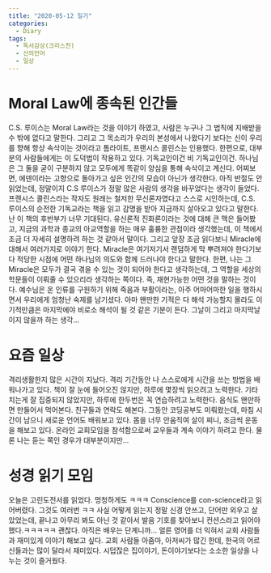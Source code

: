 ```yaml
---
title: "2020-05-12 일기"
categories:
  - Diary
tags:
  - 독서감상(크리스천)
  - 신의언어
  - 일상
---
```


# Moral Law에 종속된 인간들

C.S. 루이스는 Moral Law라는 것을 이야기 하였고, 사람은 누구나 그 법칙에 지배받을 수 밖에 없다고 말한다. 그리고 그 목소리가 우리의 본성에서 나왔다기 보다는 신이 우리를 향해 항상 속삭이는 것이라고 톰라이트, 프랜시스 콜린스는 인용했다. 한편으로, 대부분의 사람들에게는 이 도덕법이 작용하고 있다. 기독교인이건 비 기독교인이건. 하나님은 그 둘을 굳이 구분하지 않고 모두에게 똑같이 양심을 통해 속삭이고 계신다. 어찌보면, 에덴이라는 고향으로 돌아가고 싶은 인간의 모습이 아닌가 생각한다. 아직 반절도 안읽었는데, 정말이지 C.S 루이스가 정말 많은 사람의 생각을 바꾸었다는 생각이 들었다. 프랜시스 콜린스라는 작자도 원래는 철저한 무신론자였다고 스스로 시인하는데, C.S. 루이스의 순전한 기독교라는 책을 읽고 감명을 받아 지금까지 살아오고 있다고 말한다. 난 이 책의 후반부가 너무 기대된다. 유신론적 진화론이라는 것에 대해 큰 맥은 들어봤고, 지금의 과학과 종교의 아교역할을 하는 매우 훌륭한 관점이라 생각했는데, 이 책에서 조금 더 자세히 설명하려 하는 것 같아서 말이다.
그리고 앞장 조금 읽다보니 Miracle에 대해서 여러가지로 이야기 한다. Miracle은 여기저기서 랜덤하게 막 뿌려져야 한다기보다 적당한 시점에 어떤 하나님의 의도와 함께 드러나야 한다고 말한다. 한편, 나는 그 Miracle은 모두가 결국 겪을 수 있는 것이 되어야 한다고 생각하는데, 그 역할을 세상의 학문들이 이뤄줄 수 있으리라 생각하는 쪽이다. 즉, 재현가능한 어떤 것을 말하는 것이다. 예수님은 온 인류를 구원하기 위해 죽음과 부활이라는, 아주 어마어마한 일을 행하시면서 우리에게 엄청난 숙제를 남기셨다. 아마 왠만한 기적은 다 해석 가능할지 몰라도 이 기적만큼은 마지막에야 비로소 해석이 될 것 같은 기분이 든다. 그날이 그리고 마지막날이지 않을까 하는 생각...

# 요즘 일상

격리생활한지 많은 시간이 지났다. 격리 기간동안 나 스스로에게 시간을 쓰는 방법을 배워나가고 있다. 책이 잘 눈에 들어오진 않지만, 하루에 몇장씩 읽으려고 노력한다. 기타 치는게 잘 집중되지 않았지만, 하루에 한두번은 꼭 연습하려고 노력한다. 음식도 왠만하면 만들어서 먹어본다. 친구들과 연락도 해본다. 그동안 코딩공부도 미뤄왔는데, 마침 시간이 남으니 새로운 언어도 배워보고 있다. 몸을 너무 안움직여 살이 찌니, 조금씩 운동을 해보고 있다. 온라인 교회모임을 참석함으로써 교우들과 계속 이야기 하려고 한다. 물론 나는 듣는 쪽인 경우가 대부분이지만...

# 성경 읽기 모임

오늘은 고린도전서를 읽었다. 멍청하게도 ㅋㅋㅋ Conscience를 con-science라고 읽어버렸다. 그것도 여러번 ㅋㅋ 사실 어떻게 읽는지 정말 신경 안쓰고, 단어만 외우고 살았었는데, 끝나고 아무리 봐도 아닌 것 같아서 발음 기호를 찾아보니 컨션스라고 읽어야 했다.ㅋㅋㅋㅋㅋ 괜찮다. 아직은 배우는 단계니까... 얼른 영어를 더 익혀서 교회 사람들과 재미있게 이야기 해보고 싶다.
교회 사람들 아줌마, 아저씨가 많긴 한데, 한국의 어르신들과는 많이 달라서 재미있다. 시덥잖은 집이야기, 돈이야기보다는 소소한 일상을 나누는 것이 즐거웠다.